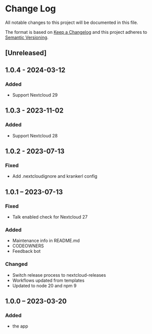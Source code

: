 # Change Log
All notable changes to this project will be documented in this file.

The format is based on [Keep a Changelog](http://keepachangelog.com/)
and this project adheres to [Semantic Versioning](http://semver.org/).

## [Unreleased]

## 1.0.4 - 2024-03-12
### Added
- Support Nextcloud 29

## 1.0.3 - 2023-11-02
### Added
- Support Nextcloud 28

## 1.0.2 - 2023-07-13
### Fixed
- Add .nextcloudignore and krankerl config

## 1.0.1 – 2023-07-13
### Fixed
- Talk enabled check for Nextcloud 27

### Added
- Maintenance info in README.md
- CODEOWNERS
- Feedback bot

### Changed
- Switch release process to nextcloud-releases
- Workflows updated from templates
- Updated to node 20 and npm 9

## 1.0.0 – 2023-03-20
### Added
* the app
